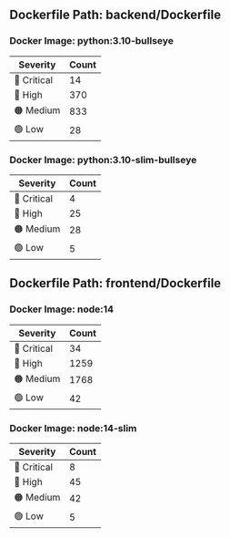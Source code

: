 ## Dockerfile Path: backend/Dockerfile

### Docker Image: python:3.10-bullseye
| Severity | Count |
|----------|-------|
| 🛑 Critical | 14 |
| 🔴 High | 370 |
| 🟠 Medium | 833 |
| 🟢 Low | 28 |

### Docker Image: python:3.10-slim-bullseye
| Severity | Count |
|----------|-------|
| 🛑 Critical | 4 |
| 🔴 High | 25 |
| 🟠 Medium | 28 |
| 🟢 Low | 5 |


## Dockerfile Path: frontend/Dockerfile

### Docker Image: node:14
| Severity | Count |
|----------|-------|
| 🛑 Critical | 34 |
| 🔴 High | 1259 |
| 🟠 Medium | 1768 |
| 🟢 Low | 42 |

### Docker Image: node:14-slim
| Severity | Count |
|----------|-------|
| 🛑 Critical | 8 |
| 🔴 High | 45 |
| 🟠 Medium | 42 |
| 🟢 Low | 5 |